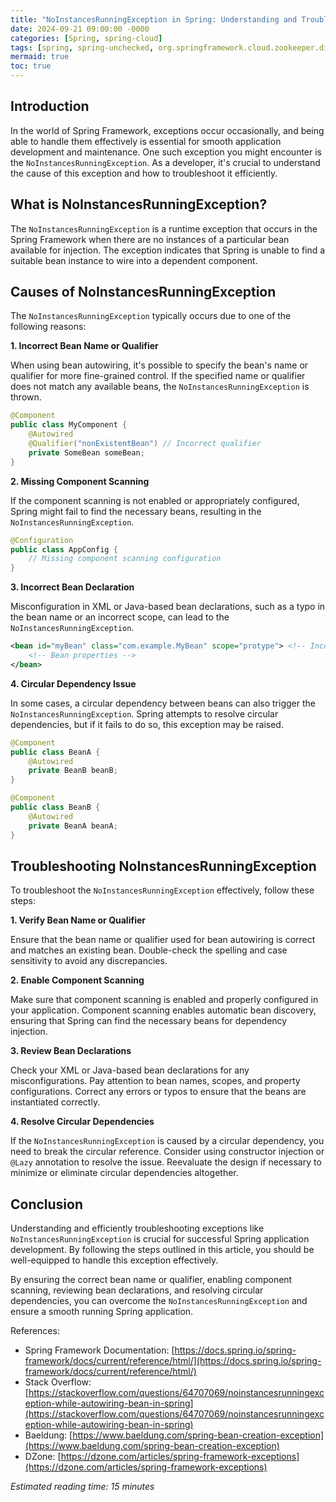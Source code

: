 ```yaml
---
title: "NoInstancesRunningException in Spring: Understanding and Troubleshooting"
date: 2024-09-21 09:00:00 -0000
categories: [Spring, spring-cloud]
tags: [spring, spring-unchecked, org.springframework.cloud.zookeeper.discovery.watcher.presence]
mermaid: true
toc: true
---
```



## Introduction

In the world of Spring Framework, exceptions occur occasionally, and being able to handle them effectively is essential for smooth application development and maintenance. One such exception you might encounter is the `NoInstancesRunningException`. As a developer, it's crucial to understand the cause of this exception and how to troubleshoot it efficiently.

## What is NoInstancesRunningException?

The `NoInstancesRunningException` is a runtime exception that occurs in the Spring Framework when there are no instances of a particular bean available for injection. The exception indicates that Spring is unable to find a suitable bean instance to wire into a dependent component.

## Causes of NoInstancesRunningException

The `NoInstancesRunningException` typically occurs due to one of the following reasons:

**1. Incorrect Bean Name or Qualifier**

When using bean autowiring, it's possible to specify the bean's name or qualifier for more fine-grained control. If the specified name or qualifier does not match any available beans, the `NoInstancesRunningException` is thrown.

```java
@Component
public class MyComponent {
    @Autowired
    @Qualifier("nonExistentBean") // Incorrect qualifier
    private SomeBean someBean;
}
```

**2. Missing Component Scanning**

If the component scanning is not enabled or appropriately configured, Spring might fail to find the necessary beans, resulting in the `NoInstancesRunningException`.

```java
@Configuration
public class AppConfig {
    // Missing component scanning configuration
}
```

**3. Incorrect Bean Declaration**

Misconfiguration in XML or Java-based bean declarations, such as a typo in the bean name or an incorrect scope, can lead to the `NoInstancesRunningException`.

```xml
<bean id="myBean" class="com.example.MyBean" scope="protype"> <!-- Incorrect scope (typo) -->
    <!-- Bean properties -->
</bean>
```

**4. Circular Dependency Issue**

In some cases, a circular dependency between beans can also trigger the `NoInstancesRunningException`. Spring attempts to resolve circular dependencies, but if it fails to do so, this exception may be raised.

```java
@Component
public class BeanA {
    @Autowired
    private BeanB beanB;
}

@Component
public class BeanB {
    @Autowired
    private BeanA beanA;
}
```

## Troubleshooting NoInstancesRunningException

To troubleshoot the `NoInstancesRunningException` effectively, follow these steps:

**1. Verify Bean Name or Qualifier**

Ensure that the bean name or qualifier used for bean autowiring is correct and matches an existing bean. Double-check the spelling and case sensitivity to avoid any discrepancies.

**2. Enable Component Scanning**

Make sure that component scanning is enabled and properly configured in your application. Component scanning enables automatic bean discovery, ensuring that Spring can find the necessary beans for dependency injection.

**3. Review Bean Declarations**

Check your XML or Java-based bean declarations for any misconfigurations. Pay attention to bean names, scopes, and property configurations. Correct any errors or typos to ensure that the beans are instantiated correctly.

**4. Resolve Circular Dependencies**

If the `NoInstancesRunningException` is caused by a circular dependency, you need to break the circular reference. Consider using constructor injection or `@Lazy` annotation to resolve the issue. Reevaluate the design if necessary to minimize or eliminate circular dependencies altogether.

## Conclusion

Understanding and efficiently troubleshooting exceptions like `NoInstancesRunningException` is crucial for successful Spring application development. By following the steps outlined in this article, you should be well-equipped to handle this exception effectively.

By ensuring the correct bean name or qualifier, enabling component scanning, reviewing bean declarations, and resolving circular dependencies, you can overcome the `NoInstancesRunningException` and ensure a smooth running Spring application.

References:
- Spring Framework Documentation: [https://docs.spring.io/spring-framework/docs/current/reference/html/](https://docs.spring.io/spring-framework/docs/current/reference/html/)
- Stack Overflow: [https://stackoverflow.com/questions/64707069/noinstancesrunningexception-while-autowiring-bean-in-spring](https://stackoverflow.com/questions/64707069/noinstancesrunningexception-while-autowiring-bean-in-spring)
- Baeldung: [https://www.baeldung.com/spring-bean-creation-exception](https://www.baeldung.com/spring-bean-creation-exception)
- DZone: [https://dzone.com/articles/spring-framework-exceptions](https://dzone.com/articles/spring-framework-exceptions)

*Estimated reading time: 15 minutes*